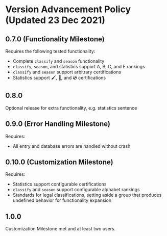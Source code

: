 # Version Advancement Policy (Updated 23 Dec 2021)

## 0.7.0 (Functionality Milestone)

Requires the following tested functionality:

* Complete `classify` and `season` functionality
* `classify`, `season`, and statistics support A, B, C, and E rankings
* `classify` and `season` support arbitrary certifications
* Statistics support 🖌, 🔂, and 💿 certifications

## 0.8.0

Optional release for extra functionality, e.g. statistics sentence

## 0.9.0 (Error Handling Milestone)

Requires:

* All entry and database errors are handled without crash

## 0.10.0 (Customization Milestone)
Requires:

* Statistics support configurable certifications
* `classify` and `season` support configurable alphabet rankings
* Standards for legal classifications, setting aside a group that
  produces undefined behavior for functionality expansion

## 1.0.0

Customization Milestone met and at least two users.
